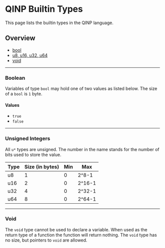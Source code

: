 # QINP Builtin Types

This page lists the builtin types in the QINP language.

## Overview
 - [bool](#boolean)
 - [u8, u16, u32, u64](#unsigned-integers)
 - [void](#void)

---

### Boolean

Variables of type `bool` may hold one of two values as listed below.
The size of a `bool` is `1` byte.

#### Values
 - `true`
 - `false`

---

### Unsigned Integers
All `u*` types are unsigned. The number in the name stands for the number of bits used to store the value.

Type | Size (in bytes) | Min | Max
---- | --------------- | --- | ------
u8   | 1               | 0   | 2^8-1
u16  | 2               | 0   | 2^16-1
u32  | 4               | 0   | 2^32-1
u64  | 8               | 0   | 2^64-1

---

### Void
The `void` type cannot be used to declare a variable.
When used as the return type of a function the function will return nothing.
The `void` type has no size, but pointers to `void` are allowed.